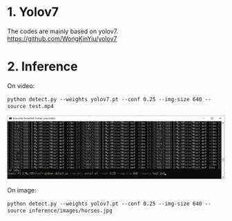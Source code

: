 # 1. Yolov7
The codes are mainly based on yolov7.
  https://github.com/WongKinYiu/yolov7

# 2. Inference

On video:

    python detect.py --weights yolov7.pt --conf 0.25 --img-size 640 --source test.mp4

![image](figure/video_inference.png)

On image:

    python detect.py --weights yolov7.pt --conf 0.25 --img-size 640 --source inference/images/horses.jpg
  
